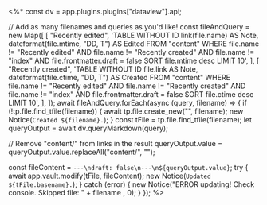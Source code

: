 <%*
const dv = app.plugins.plugins["dataview"].api;

// Add as many filenames and queries as you'd like!
const fileAndQuery = new Map([
  [
    "Recently edited",
    'TABLE WITHOUT ID link(file.name) AS Note, dateformat(file.mtime, "DD, T") AS Edited FROM "content" WHERE file.name != "Recently edited" AND file.name != "Recently created" AND file.name != "index" AND file.frontmatter.draft = false SORT file.mtime desc LIMIT 10',
  ],
  [
    "Recently created",
    'TABLE WITHOUT ID file.link AS Note, dateformat(file.ctime, "DD, T") AS Created FROM "content" WHERE file.name != "Recently edited" AND file.name != "Recently created" AND file.name != "index" AND file.frontmatter.draft = false SORT file.ctime desc LIMIT 10',
  ],
]);
await fileAndQuery.forEach(async (query, filename) => {
  if (!tp.file.find_tfile(filename)) {
    await tp.file.create_new("", filename);
    new Notice(`Created ${filename}.`);
  }
  const tFile = tp.file.find_tfile(filename);
  let queryOutput = await dv.queryMarkdown(query);

  // Remove "content/" from links in the result
  queryOutput.value = queryOutput.value.replaceAll("content/", "");

  const fileContent = `---\ndraft: false\n---\n${queryOutput.value}`;
  try {
    await app.vault.modify(tFile, fileContent);
    new Notice(`Updated ${tFile.basename}.`);
  } catch (error) {
    new Notice("ERROR updating! Check console. Skipped file: " + filename , 0);
  }
});
%>

